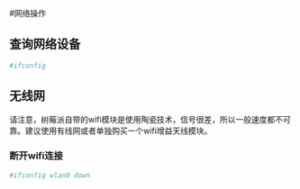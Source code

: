 #网络操作

## 查询网络设备
```bash
#ifconfig
```

## 无线网
请注意，树莓派自带的wifi模块是使用陶瓷技术，信号很差，所以一般速度都不可靠。建议使用有线网或者单独购买一个wifi增益天线模块。

### 断开wifi连接
```bash
#ifconfig wlan0 down
```
